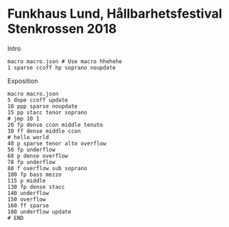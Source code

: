 # Funkhaus Lund, Hållbarhetsfestival Stenkrossen 2018

Intro

``` composition
macro macro.json # Use macro hhehehe
1 sparse ccoff hp soprano noupdate
```

Exposition

``` composition
macro macro.json
5 dope ccoff update
10 ppp sparse noupdate
15 pp stacc tenor soprano
# jmp 10 1
20 fp dense ccon middle tenuto
30 ff dense middle ccon
# hello world
40 p sparse tenor alto overflow
50 fp underflow
68 p dense overflow
78 fp underflow
88 f overflow sub soprano
100 fp bass mezzo
115 p middle
130 fp dense stacc
140 underflow
150 overflow
160 ff sparse
180 underflow update
# END
```
